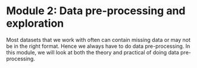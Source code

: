 # Module 2: Data pre-processing and exploration

Most datasets that we work with often can contain missing data or may not be in the right format. Hence we always have to do data pre-processing. In this module, we will look at both the theory and practical of doing data pre-processing.
